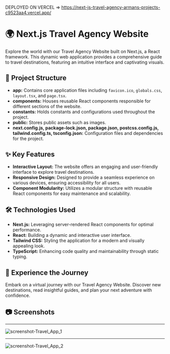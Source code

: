 DEPLOYED ON VERCEL => https://next-js-travel-agency-armans-projects-c9523aa4.vercel.app/

# 🌍 Next.js Travel Agency Website

Explore the world with our Travel Agency Website built on Next.js, a React framework. This dynamic web application provides a comprehensive guide to travel destinations, featuring an intuitive interface and captivating visuals.

## 📁 Project Structure

- **app:** Contains core application files including `favicon.ico`, `globals.css`, `layout.tsx`, and `page.tsx`.
- **components:** Houses reusable React components responsible for different sections of the website.
- **constants:** Holds constants and configurations used throughout the project.
- **public:** Stores public assets such as images.
- **next.config.js, package-lock.json, package.json, postcss.config.js, tailwind.config.ts, tsconfig.json:** Configuration files and dependencies for the project.

## ✨ Key Features

- **Interactive Layout:** The website offers an engaging and user-friendly interface to explore travel destinations.
- **Responsive Design:** Designed to provide a seamless experience on various devices, ensuring accessibility for all users.
- **Component Modularity:** Utilizes a modular structure with reusable React components for easy maintenance and scalability.

## 🛠️ Technologies Used

- **Next.js:** Leveraging server-rendered React components for optimal performance.
- **React:** Building a dynamic and interactive user interface.
- **Tailwind CSS:** Styling the application for a modern and visually appealing look.
- **TypeScript:** Enhancing code quality and maintainability through static typing.

## 🌟 Experience the Journey

Embark on a virtual journey with our Travel Agency Website. Discover new destinations, read insightful guides, and plan your next adventure with confidence.

## 📷 Screenshots

---

![screenshot-Travel_App_1](https://github.com/SarkissArmaniUS/next.js-Travel_Agency_Deployed/assets/97789627/0996749b-4213-4968-bf7f-c41d7d4b9de7)

---

![screenshot-Travel_App_2](https://github.com/SarkissArmaniUS/next.js-Travel_Agency_Deployed/assets/97789627/c611eea1-abf0-4101-8283-0d428a9f2e59)
